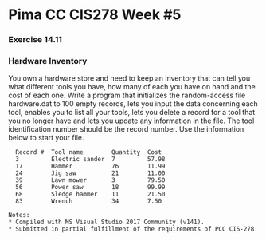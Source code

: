 # Pima CC CIS278 Week #5 
### Exercise 14.11
### Hardware Inventory

You own a hardware store and need to keep an inventory that can tell you what different tools you have, how many of each you have on hand and the cost of each one. Write a program that initializes the random-access file hardware.dat to 100 empty records, lets you input the data concerning each tool, enables you to list all your tools, lets you delete a record for a tool that you no longer have and lets you update any information in the file. The tool identification number should be the record number. Use the information below to start your file.
```Text
  Record #  Tool name        Quantity  Cost
  3         Electric sander  7         57.98
  17        Hammer           76        11.99
  24        Jig saw          21        11.00
  39        Lawn mower       3         79.50
  56        Power saw        18        99.99
  68        Sledge hammer    11        21.50
  83        Wrench           34        7.50

Notes:
* Compiled with MS Visual Studio 2017 Community (v141).
* Submitted in partial fulfillment of the requirements of PCC CIS-278.
